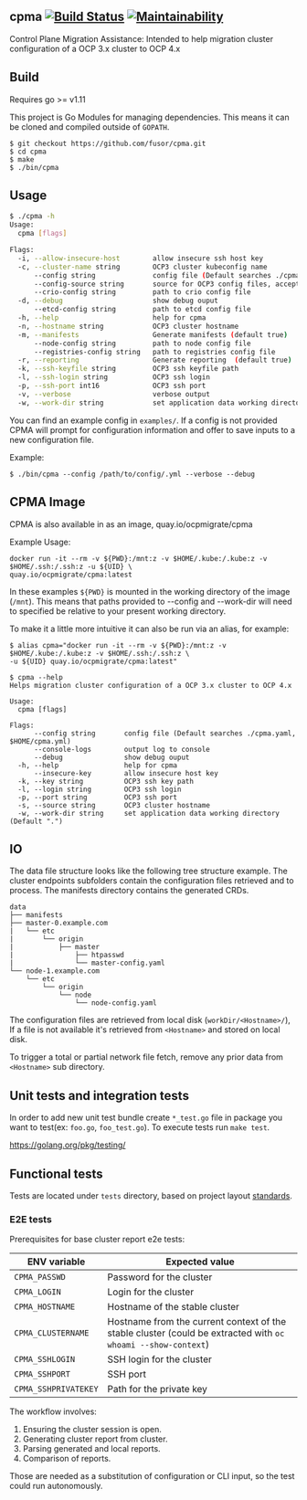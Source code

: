 ## cpma [![Build Status](https://travis-ci.com/fusor/cpma.svg?branch=master)](https://travis-ci.com/fusor/cpma) [![Maintainability](https://api.codeclimate.com/v1/badges/aac7d46fd7899042ce52/maintainability)](https://codeclimate.com/github/fusor/cpma/maintainability)
Control Plane Migration Assistance:  Intended to help migration cluster
configuration of a OCP 3.x cluster to OCP 4.x

## Build

Requires go >= v1.11

This project is Go Modules for managing dependencies. This means it can be
cloned and compiled outside of `GOPATH`.

```console
$ git checkout https://github.com/fusor/cpma.git
$ cd cpma
$ make
$ ./bin/cpma
```

## Usage
```bash
$ ./cpma -h
Usage:
  cpma [flags]

Flags:
  -i, --allow-insecure-host        allow insecure ssh host key
  -c, --cluster-name string        OCP3 cluster kubeconfig name
      --config string              config file (Default searches ./cpma.yaml, $HOME/cpma.yml)
      --config-source string       source for OCP3 config files, accepted values: remote or local
      --crio-config string         path to crio config file
  -d, --debug                      show debug ouput
      --etcd-config string         path to etcd config file
  -h, --help                       help for cpma
  -n, --hostname string            OCP3 cluster hostname
  -m, --manifests                  Generate manifests (default true)
      --node-config string         path to node config file
      --registries-config string   path to registries config file
  -r, --reporting                  Generate reporting  (default true)
  -k, --ssh-keyfile string         OCP3 ssh keyfile path
  -l, --ssh-login string           OCP3 ssh login
  -p, --ssh-port int16             OCP3 ssh port
  -v, --verbose                    verbose output
  -w, --work-dir string            set application data working directory (Default ".")
```

You can find an example config in `examples/`. If a config is not provided CPMA will prompt for configuration information and offer to save inputs to a new configuration file.

Example:

```console
$ ./bin/cpma --config /path/to/config/.yml --verbose --debug
```

## CPMA Image
CPMA is also available in as an image, quay.io/ocpmigrate/cpma

Example Usage:
```
docker run -it --rm -v ${PWD}:/mnt:z -v $HOME/.kube:/.kube:z -v $HOME/.ssh:/.ssh:z -u ${UID} \
quay.io/ocpmigrate/cpma:latest
```

In these examples `${PWD}` is mounted in the working directory of the image (`/mnt`). This means that paths provided to --config and --work-dir will need to specified be relative to your present working directory.

To make it a little more intuitive it can also be run via an alias, for example:
```
$ alias cpma="docker run -it --rm -v ${PWD}:/mnt:z -v $HOME/.kube:/.kube:z -v $HOME/.ssh:/.ssh:z \
-u ${UID} quay.io/ocpmigrate/cpma:latest"

$ cpma --help
Helps migration cluster configuration of a OCP 3.x cluster to OCP 4.x

Usage:
  cpma [flags]

Flags:
      --config string       config file (Default searches ./cpma.yaml, $HOME/cpma.yml)
      --console-logs        output log to console
      --debug               show debug ouput
  -h, --help                help for cpma
      --insecure-key        allow insecure host key
  -k, --key string          OCP3 ssh key path
  -l, --login string        OCP3 ssh login
  -p, --port string         OCP3 ssh port
  -s, --source string       OCP3 cluster hostname
  -w, --work-dir string     set application data working directory (Default ".")
```

## IO

The data file structure looks like the following tree structure example. The
cluster endpoints subfolders contain the configuration files retrieved and to
process. The manifests directory contains the generated CRDs.

```
data
├── manifests
├── master-0.example.com
|   └── etc
|       └── origin
|           ├── master
|               ├── htpasswd
|               └── master-config.yaml
└── node-1.example.com
    └── etc
        └── origin
            └── node
                └── node-config.yaml
```

The configuration files are retrieved from local disk (`workDir/<Hostname>/`),
If a file is not available it's retrieved from `<Hostname>` and stored on local disk.

To trigger a total or partial network file fetch, remove any prior data from
`<Hostname>` sub directory.

## Unit tests and integration tests

In order to add new unit test bundle create `*_test.go` file in package you
want to test(ex: `foo.go`, `foo_test.go`).  To execute tests run `make test`.

https://golang.org/pkg/testing/

## Functional tests

Tests are located under `tests` directory, based on project layout [standards](https://github.com/golang-standards/project-layout).

### E2E tests

Prerequisites for base cluster report e2e tests:

| ENV variable            |   Expected value                                                                                                  |
|-------------------------|-------------------------------------------------------------------------------------------------------------------|
|    `CPMA_PASSWD`        |    Password for the cluster                                                                           |
|    `CPMA_LOGIN`         |    Login for the cluster                                                                                          |
|    `CPMA_HOSTNAME`      |    Hostname of the stable cluster                                                                                 |
|    `CPMA_CLUSTERNAME`   |    Hostname from the current context of the stable cluster (could be extracted with `oc whoami --show-context`)   |
|    `CPMA_SSHLOGIN`      |    SSH login for the cluster                                                                                      |
|    `CPMA_SSHPORT`       |    SSH port                                                                                                       |
|    `CPMA_SSHPRIVATEKEY` |    Path for the private key                                                                                       |

The workflow involves:
1) Ensuring the cluster session is open.
2) Generating cluster report from cluster.
3) Parsing generated and local reports.
4) Comparison of reports.

Those are needed as a substitution of configuration or CLI input, so the test could run autonomously.
